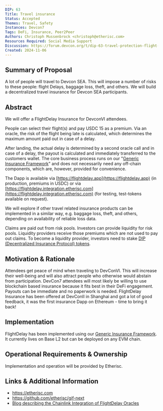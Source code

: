 ```yaml
---
DIP: 63
Title: Travel insurance
Status: Accepted
Themes: Travel, Safety
Instances: Devcon7
Tags: DeFi, Insurance, Peer2Peer
Authors: Christoph Mussenbrock <christoph@etherisc.com>
Resources Required: Social Media Support
Discussion: https://forum.devcon.org/t/dip-63-travel-protection-flight-delay-protection/5244
Created: 2024-11-06
---
```


## Summary of Proposal

A lot of people will travel to Devcon SEA. This will impose a number of risks to these people:
flight Delays, baggage loss, theft, and others. We will build a decentralized travel insurance for Devcon SEA participants. 

## Abstract
We will offer a FlightDelay Insurance for DevconVI attendees. 

People can select their flight(s) and pay USDC 15 as a premium.
Via an oracle, the risk of the flight being late is calculated, which determines the maximum amount paid out in case of a delay.

After landing, the actual delay is determined by a second oracle call and in case of a delay, the payout is calculated
and immediately transferred to the customers wallet.
The core business process runs on our 
"[Generic Insurance Framework](https://github.com/etherisc/gif-next)" and does
not necessarily need any off-chain components, which are, however, provided for convenience. 

The Dapp is available via [https://flightdelay.app](https://flightdelay.app) (in production, premiums in USDC) or
via [https://flightdelay.integration.etherisc.com](https://flightdelay.integration.etherisc.com) (for testing, test-tokens available on request).

We will explore if other travel related insurance products can be implemented in a similar way, e.g. baggage loss,
theft, and others, depending on availability of reliable loss data. 

Claims are paid out from risk pools. Investors can provide liquidity for risk pools. Liquidity providers receive
those premiums which are not used to pay out claims. To become a liquidity provider, investors need to 
stake [DIP (Decentralized Insurance Protocol) tokens](https://etherscan.io/token/0xc719d010b63e5bbf2c0551872cd5316ed26acd83).

## Motivation & Rationale
Attendees get peace of mind when traveling to DevConVI. This will increase their well-being
and will also attract people who otherwise would abstain from participation.
DevCon7 attendees will most likely be willing to use blockchain based insurance because it fits
best in their DeFi engagement. Payouts can be immediate and no paperwork is needed.
FlightDelay Insurance has been offered at DevConII in Shanghai and got a lot of good feedback, 
it was the first insurance Dapp on Ethereum - time to bring it back!

## Implementation
FlightDelay has been implemented using our [Generic Insurance Framework](https://github.com/etherisc/gif-next).
It currently lives on Base L2 but can be deployed on any EVM chain.

## Operational Requirements & Ownership
Implementation and operation will be provided by Etherisc.

## Links & Additional Information
- https://etherisc.com
- https://github.com/etherisc/gif-next
- [Blog describing the Chainlink Integration of FlightDelay Oracles](https://blog.etherisc.com/etherisc-to-leverage-chainlink-oracles-for-decentralized-flight-insurance-product-9559b64d79c7)

